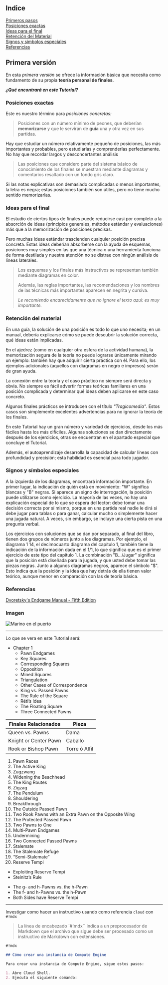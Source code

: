 ## Indice

[Primeros pasos](#primera-versión)\
[Posiciones exactas](#posiciones-exactas)\
[Ideas para el final](#ideas-para-el-final)\
[Retención del Material](#retención-del-material)\
[Signos y simbolos especiales](#signos-y-símbolos-especiales)\
[Referencias](#referencias)

## Primera versión

En esta _primera versión_ se ofrece la información básica que necesita como fundamento de su propia **teoría personal de finales**.

**_¿Qué encontrará en este Tutorial?_**

### Posiciones exactas

Este es nuestro término para _posiciones concretas:_

> Posiciones con un número mínimo de peones, que deberían **memorizarse** y que le servirán de **guía** una y otra vez en sus partidas.

Hay que estudiar un número relativamente pequeño de posiciones, las más importantes y probables, pero estudiarlas y comprenderlas perfectamente. No hay que recordar largos y desconcertantes análisis

> Las posiciones que considero parte del sistema básico de conocimiento de los finales se muestran mediante diagramas y comentarios resaltado con un fondo gris claro.

Si las notas explicativas son demasiado complicadas o menos importantes, la letra es negra; estas posiciones también son útiles, pero no tiene mucho sentido memorizarlas.

### Ideas para el final

El estudio de ciertos tipos de finales puede reducirse casi por completo a la absorción de ideas (principios generales, métodos estándar y evaluaciones) más que a la memorización de posiciones precisas.

Pero muchas ideas estándar trascienden cualquier posición precisa concreta. Estas ideas deberían absorberse con la ayuda de esquemas, posiciones muy simples en las que una técnica o una herramienta funciona de forma destilada y nuestra atención no se distrae con ningún análisis de líneas laterales.

> Los esquemas y los finales más instructivos se representan también mediante diagramas en color.
>
> Además, las reglas importantes, las recomendaciones y los nombres de las técnicas más importantes aparecen en negrita y cursiva.
>
> _Le recomiendo encarecidamente que no ignore el texto azul: es muy importante._

### Retención del material

En una guía, la solución de una posición es todo lo que uno necesita; en un manual, debería explicarse cómo se puede descubrir la solución correcta, qué ideas están implicadas.

En el ajedrez (como en cualquier otra esfera de la actividad humana), la memorización segura de la teoría no puede lograrse únicamente mirando un ejemplo: también hay que adquirir cierta práctica con él. Para ello, los ejemplos adicionales (aquellos con diagramas en negro e impresos) serán de gran ayuda.

La conexión entre la teoría y el caso práctico no siempre será directa y obvia. No siempre es fácil advertir formas teóricas familiares en una posición complicada y determinar qué ideas deben aplicarse en este caso concreto.

Algunos finales prácticos se introducen con el título _"Tragicomedia"_. Estos casos son simplemente excelentes advertencias para no ignorar la teoría de los finales.

En este Tutorial hay un gran número y variedad de ejercicios, desde los más fáciles hasta los más difíciles. Algunas soluciones se dan directamente después de los ejercicios, otras se encuentran en el apartado especial que concluye el Tutorial.

Además, el autoaprendizaje desarrolla la capacidad de calcular líneas con profundidad y precisión; esta habilidad es esencial para todo jugador.

### Signos y símbolos especiales

A la izquierda de los diagramas, encontrará información importante. En primer lugar, la indicación de quién está en movimiento: "W" significa blancas y "B" negras. Si aparece un signo de interrogación, la posición puede utilizarse como ejercicio. La mayoría de las veces, no hay una explicación especial de lo que se espera del lector: debe tomar una decisión correcta por sí mismo, porque en una partida real nadie le dirá si debe jugar para tablas o para ganar, calcular mucho o simplemente hacer una jugada natural. A veces, sin embargo, se incluye una cierta pista en una pregunta verbal.

Los ejercicios con soluciones que se dan por separado, al final del libro, tienen dos grupos de números junto a los diagramas. Por ejemplo, el diagrama 1 14, el decimocuarto diagrama del capítulo 1, también tiene la indicación de la información dada en el 1/1, lo que significa que es el primer ejercicio de este tipo del capítulo 1. La combinación "B.../Jugar" significa que la posición está diseñada para la jugada, y que usted debe tomar las piezas negras.
Junto a algunos diagramas negros, aparece el símbolo "$". Esto indica que la posición y la idea que hay detrás de ella tienen valor teórico, aunque menor en comparación con las de teoría básica.

### Referencias

[Dvoretsky's Endgame Manual - Fifth Edition](../finales-inmutables/assets/025773259.pdf)

### Imagen

![Marino en el puerto](../finales-inmutables/assets/img/marino_puerto.jpeg)

---

Lo que se vera en este Tutorial será:

- Chapter 1
  - Pawn Endgames
  - Key Squares
  - Corresponding Squares
  - Opposition
  - Mined Squares
  - Triangulation
  - Other Cases of Correspondence
  - King vs. Passed Pawns
  - The Rule of the Square
  - Réti’s Idea
  - The Floating Square
  - Three Connected Pawns

| Finales Relacionados  | Pieza         |
| --------------------- | ------------- |
| Queen vs. Pawns       | Dama          |
| Knight or Center Pawn | Caballo       |
| Rook or Bishop Pawn   | Torre ó Alfil |

1.  Pawn Races
1.  The Active King
1.  Zugzwang
1.  Widening the Beachhead
1.  The King Routes
1.  Zigzag
1.  The Pendulum
1.  Shouldering
1.  Breakthrough
1.  The Outside Passed Pawn
1.  Two Rook Pawns with an Extra Pawn on the Opposite Wing
1.  The Protected Passed Pawn
1.  Two Pawns to One
1.  Multi-Pawn Endgames
1.  Undermining
1.  Two Connected Passed Pawns
1.  Stalemate
1.  The Stalemate Refuge
1.  “Semi-Stalemate”
1.  Reserve Tempi

- Exploiting Reserve Tempi
- Steinitz’s Rule

* The g- and h-Pawns vs. the h-Pawn
* The f- and h-Pawns vs. the h-Pawn
* Both Sides have Reserve Tempi

---

Investigar como hacer un instructivo usando como referencia `cloud` con `#!mdx`

> La línea de encabezado `#!mdx`` indica a un preprocesador de Markdown que el archivo que sigue debe ser procesado como un instructivo de Markdown con extensiones.

```md
#!mdx

## Cómo crear una instancia de Compute Engine

Para crear una instancia de Compute Engine, sigue estos pasos:

1. Abre Cloud Shell.
2. Ejecuta el siguiente comando:
```

<!-- TODO: Todas las funcionalidades de html se aplican en Markdown solo que no contamos con emmet -->
